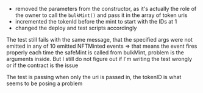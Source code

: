 - removed the parameters from the constructor, as it's actually the role of the owner to call the `bulkMint()` and pass it in the array of token uris
- incremented the tokenId before the mint to start with the IDs at 1
- changed the deploy and test scripts accordingly

The test still fails with the same message, that the specified args were not emitted in any of 10 emitted NFTMinted events
=> that means the event fires properly each time the safeMint is called from bulkMint, problem is the arguments inside. But I still do not figure out if I'm writing the test wrongly or if the contract is the issue

The test is passing when only the uri is passed in, the tokenID is what seems to be posing a problem
